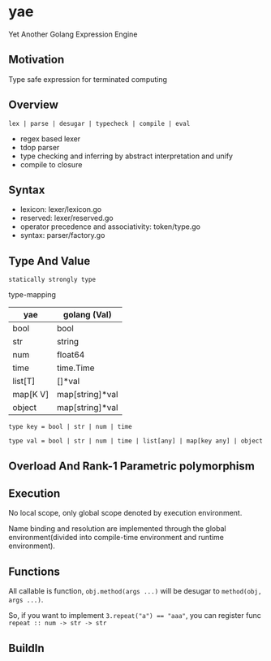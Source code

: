 # yae

Yet Another Golang Expression Engine

## Motivation

Type safe expression for terminated computing

## Overview

`lex | parse | desugar | typecheck | compile | eval`

- regex based lexer
- tdop parser
- type checking and inferring by abstract interpretation and unify
- compile to closure

## Syntax

- lexicon: lexer/lexicon.go
- reserved: lexer/reserved.go
- operator precedence and associativity: token/type.go
- syntax: parser/factory.go


## Type And Value

`statically strongly type`

type-mapping

| yae      | golang (Val)    |
|----------|-----------------|
| bool     | bool            |
| str      | string          |
| num      | float64         |
| time     | time.Time       |
| list[T]  | []*val          |
| map[K V] | map[string]*val |
| object   | map[string]*val |

`type key = bool | str | num | time`

`type val = bool | str | num | time | list[any] | map[key any] | object`

## Overload And Rank-1 Parametric polymorphism

## Execution

No local scope, only global scope denoted by execution environment.

Name binding and resolution are implemented through the global 
environment(divided into compile-time environment and runtime environment).

## Functions

All callable is function, `obj.method(args ...)` will be desugar to `method(obj, args ...)`.

So, if you want to implement `3.repeat("a") == "aaa"`, you can register func `repeat :: num -> str -> str`

## BuildIn